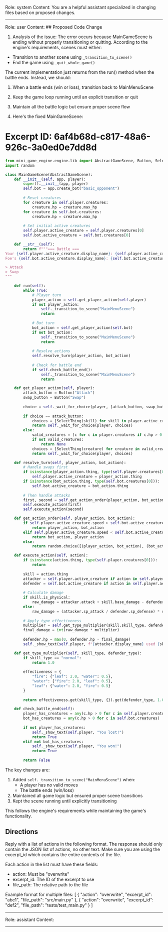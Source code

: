 Role: system
Content: You are a helpful assistant specialized in changing files based on proposed changes.
__________________
Role: user
Content: ## Proposed Code Change
1. Analysis of the issue:
The error occurs because MainGameScene is ending without properly transitioning or quitting. According to the engine's requirements, scenes must either:
- Transition to another scene using `_transition_to_scene()`
- End the game using `_quit_whole_game()`

The current implementation just returns from the run() method when the battle ends. Instead, we should:
1. When a battle ends (win or loss), transition back to MainMenuScene
2. Keep the game loop running until an explicit transition or quit
3. Maintain all the battle logic but ensure proper scene flow

2. Here's the fixed MainGameScene:

# Excerpt ID: 6af4b68d-c817-48a6-926c-3a0ed0e7dd8d
```python main_game/scenes/main_game_scene.py
from mini_game_engine.engine.lib import AbstractGameScene, Button, SelectThing
import random

class MainGameScene(AbstractGameScene):
    def __init__(self, app, player):
        super().__init__(app, player)
        self.bot = app.create_bot("basic_opponent")
        
        # Reset creatures
        for creature in self.player.creatures:
            creature.hp = creature.max_hp
        for creature in self.bot.creatures:
            creature.hp = creature.max_hp
            
        # Set initial active creatures
        self.player.active_creature = self.player.creatures[0]
        self.bot.active_creature = self.bot.creatures[0]

    def __str__(self):
        return f"""=== Battle ===
Your {self.player.active_creature.display_name}: {self.player.active_creature.hp}/{self.player.active_creature.max_hp} HP
Foe's {self.bot.active_creature.display_name}: {self.bot.active_creature.hp}/{self.bot.active_creature.max_hp} HP

> Attack
> Swap
"""

    def run(self):
        while True:
            # Player turn
            player_action = self.get_player_action(self.player)
            if not player_action:
                self._transition_to_scene("MainMenuScene")
                return
                
            # Bot turn
            bot_action = self.get_player_action(self.bot)
            if not bot_action:
                self._transition_to_scene("MainMenuScene")
                return
                
            # Resolve actions
            self.resolve_turn(player_action, bot_action)
            
            # Check for battle end
            if self.check_battle_end():
                self._transition_to_scene("MainMenuScene")
                return

    def get_player_action(self, player):
        attack_button = Button("Attack")
        swap_button = Button("Swap")
        
        choice = self._wait_for_choice(player, [attack_button, swap_button])
        
        if choice == attack_button:
            choices = [SelectThing(skill) for skill in player.active_creature.skills]
            return self._wait_for_choice(player, choices)
        else:
            valid_creatures = [c for c in player.creatures if c.hp > 0 and c != player.active_creature]
            if not valid_creatures:
                return None
            choices = [SelectThing(creature) for creature in valid_creatures]
            return self._wait_for_choice(player, choices)

    def resolve_turn(self, player_action, bot_action):
        # Handle swaps first
        if isinstance(player_action.thing, type(self.player.creatures[0])):
            self.player.active_creature = player_action.thing
        if isinstance(bot_action.thing, type(self.bot.creatures[0])):
            self.bot.active_creature = bot_action.thing
            
        # Then handle attacks
        first, second = self.get_action_order(player_action, bot_action)
        self.execute_action(first)
        self.execute_action(second)

    def get_action_order(self, player_action, bot_action):
        if self.player.active_creature.speed > self.bot.active_creature.speed:
            return player_action, bot_action
        elif self.player.active_creature.speed < self.bot.active_creature.speed:
            return bot_action, player_action
        else:
            return random.choice([(player_action, bot_action), (bot_action, player_action)])

    def execute_action(self, action):
        if isinstance(action.thing, type(self.player.creatures[0])):
            return
            
        skill = action.thing
        attacker = self.player.active_creature if action in self.player.active_creature.skills else self.bot.active_creature
        defender = self.bot.active_creature if action in self.player.active_creature.skills else self.player.active_creature
        
        # Calculate damage
        if skill.is_physical:
            raw_damage = attacker.attack + skill.base_damage - defender.defense
        else:
            raw_damage = (attacker.sp_attack / defender.sp_defense) * skill.base_damage
            
        # Apply type effectiveness
        multiplier = self.get_type_multiplier(skill.skill_type, defender.creature_type)
        final_damage = int(raw_damage * multiplier)
        
        defender.hp = max(0, defender.hp - final_damage)
        self._show_text(self.player, f"{attacker.display_name} used {skill.display_name}! Dealt {final_damage} damage!")

    def get_type_multiplier(self, skill_type, defender_type):
        if skill_type == "normal":
            return 1.0
        
        effectiveness = {
            "fire": {"leaf": 2.0, "water": 0.5},
            "water": {"fire": 2.0, "leaf": 0.5},
            "leaf": {"water": 2.0, "fire": 0.5}
        }
        
        return effectiveness.get(skill_type, {}).get(defender_type, 1.0)

    def check_battle_end(self):
        player_has_creatures = any(c.hp > 0 for c in self.player.creatures)
        bot_has_creatures = any(c.hp > 0 for c in self.bot.creatures)
        
        if not player_has_creatures:
            self._show_text(self.player, "You lost!")
            return True
        elif not bot_has_creatures:
            self._show_text(self.player, "You won!")
            return True
            
        return False
```

The key changes are:
1. Added `self._transition_to_scene("MainMenuScene")` when:
   - A player has no valid moves
   - The battle ends (win/loss)
2. Maintained all game logic but ensured proper scene transitions
3. Kept the scene running until explicitly transitioning

This follows the engine's requirements while maintaining the game's functionality.

## Directions
Reply with a list of actions in the following format. The response should only contain the JSON list of actions, no other text.
Make sure you are using the excerpt_id which contains the entire contents of the file.

Each action in the list must have these fields:
- action: Must be "overwrite"
- excerpt_id: The ID of the excerpt to use
- file_path: The relative path to the file

Example format for multiple files:
[
    {
        "action": "overwrite",
        "excerpt_id": "abc1",
        "file_path": "src/main.py"
    },
    {
        "action": "overwrite",
        "excerpt_id": "def2",
        "file_path": "tests/test_main.py"
    }
]
__________________
Role: assistant
Content: 
__________________
